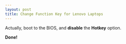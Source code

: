 ```yaml
---
layout: post
title: Change Function Key for Lenovo Laptops
---
```

Actually, boot to the BIOS, and **disable** the **Hotkey** option.

**Done!**
